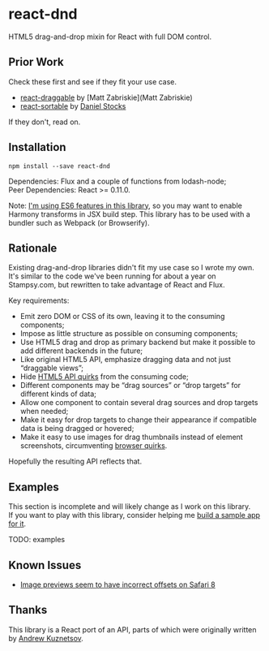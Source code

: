 react-dnd
=========

HTML5 drag-and-drop mixin for React with full DOM control.  

## Prior Work

Check these first and see if they fit your use case.

* [react-draggable](https://github.com/mzabriskie/react-draggable) by [Matt Zabriskie](Matt Zabriskie)
* [react-sortable](https://www.npmjs.org/package/react-sortable) by [Daniel Stocks](https://github.com/danielstocks/react-sortable)

If they don't, read on.

## Installation

```
npm install --save react-dnd
```

Dependencies: Flux and a couple of functions from lodash-node;  
Peer Dependencies: React >= 0.11.0.

Note: [I'm using ES6 features in this library](https://github.com/gaearon/react-dnd/issues/2), so you may want to enable Harmony transforms in JSX build step. This library has to be used with a bundler such as Webpack (or Browserify).

## Rationale

Existing drag-and-drop libraries didn't fit my use case so I wrote my own. It's similar to the code we've been running for about a year on Stampsy.com, but rewritten to take advantage of React and Flux.

Key requirements:

* Emit zero DOM or CSS of its own, leaving it to the consuming components;
* Impose as little structure as possible on consuming components;
* Use HTML5 drag and drop as primary backend but make it possible to add different backends in the future;
* Like original HTML5 API, emphasize dragging data and not just “draggable views”;
* Hide [HTML5 API quirks](http://www.quirksmode.org/blog/archives/2009/09/the_html5_drag.html) from the consuming code;
* Different components may be “drag sources” or “drop targets” for different kinds of data;
* Allow one component to contain several drag sources and drop targets when needed;
* Make it easy for drop targets to change their appearance if compatible data is being dragged or hovered;
* Make it easy to use images for drag thumbnails instead of element screenshots, circumventing [browser quirks](http://stackoverflow.com/questions/7340898/html5-setdragimage-only-works-sometimes).

Hopefully the resulting API reflects that.

## Examples

This section is incomplete and will likely change as I work on this library.  
If you want to play with this library, consider helping me [build a sample app for it](https://github.com/gaearon/react-dnd/issues/3).

TODO: examples


## Known Issues

* [Image previews seem to have incorrect offsets on Safari 8](https://github.com/gaearon/react-dnd/issues/1)

## Thanks

This library is a React port of an API, parts of which were originally written by [Andrew Kuznetsov](http://github.com/cavinsmith/).

